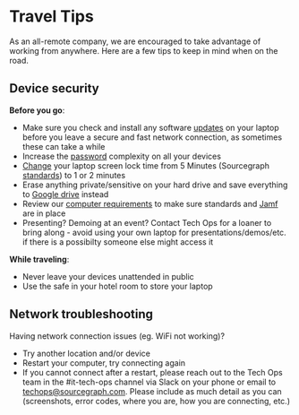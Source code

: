 # Travel Tips

As an all-remote company, we are encouraged to take advantage of working from anywhere. Here are a few tips to keep in mind when on the road.

## Device security

**Before you go**:

- Make sure you check and install any software [updates](https://support.apple.com/guide/mac-help/get-macos-updates-mchlpx1065/mac) on your laptop before you leave a secure and fast network connection, as sometimes these can take a while
- Increase the [password](../internal-security/passwords.md) complexity on all your devices
- [Change](https://support.apple.com/guide/mac-help/change-screen-saver-preferences-mchlp1227/mac) your laptop screen lock time from 5 Minutes (Sourcegraph [standards](../internal-security/computer-standards.md)) to 1 or 2 minutes
- Erase anything private/sensitive on your hard drive and save everything to [Google drive](../../tools/drive.md) instead
- Review our [computer requirements](../../tools/computer-setup.md) to make sure standards and [Jamf](../../tools/endpoint-antivirus.md) are in place
- Presenting? Demoing at an event? Contact Tech Ops for a loaner to bring along - avoid using your own laptop for presentations/demos/etc. if there is a possibilty someone else might access it

**While traveling**:

- Never leave your devices unattended in public
- Use the safe in your hotel room to store your laptop

## Network troubleshooting

Having network connection issues (eg. WiFi not working)?

- Try another location and/or device
- Restart your computer, try connecting again
- If you cannot connect after a restart, please reach out to the Tech Ops team in the #it-tech-ops channel via Slack on your phone or email to techops@sourcegraph.com. Please include as much detail as you can (screenshots, error codes, where you are, how you are connecting, etc.)

